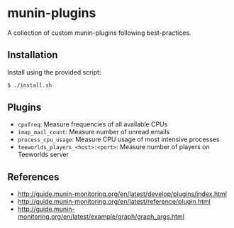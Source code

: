 # munin-plugins

A collection of custom munin-plugins following best-practices.


## Installation

Install using the provided script:
```bash
$ ./install.sh
```


## Plugins

* `cpufreq`: Measure frequencies of all available CPUs
* `imap_mail_count`: Measure number of unread emails
* `process_cpu_usage`: Measure CPU usage of most intensive processes
* `teeworlds_players_<host>:<port>`: Measure number of players on Teeworlds server


## References

* http://guide.munin-monitoring.org/en/latest/develop/plugins/index.html
* http://guide.munin-monitoring.org/en/latest/reference/plugin.html
* http://guide.munin-monitoring.org/en/latest/example/graph/graph_args.html
